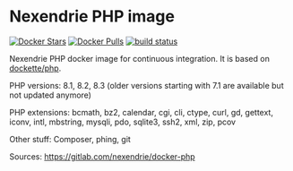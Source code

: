 Nexendrie PHP image
===================

[![Docker Stars](https://img.shields.io/docker/stars/nexendrie/php.svg?style=flat)](https://hub.docker.com/r/nexendrie/php/)
[![Docker Pulls](https://img.shields.io/docker/pulls/nexendrie/php.svg?style=flat)](https://hub.docker.com/r/nexendrie/php/)
[![build status](https://gitlab.com/nexendrie/docker-php/badges/master/pipeline.svg?ignore_skipped=true)](https://gitlab.com/nexendrie/docker-php/commits/master)

Nexendrie PHP docker image for continuous integration. It is based on [dockette/php](https://github.com/dockette/php).

PHP versions: 8.1, 8.2, 8.3 (older versions starting with 7.1 are available but not updated anymore)

PHP extensions: bcmath, bz2, calendar, cgi, cli, ctype, curl, gd, gettext, iconv, intl, mbstring, mysqli, pdo, sqlite3, ssh2, xml, zip, pcov

Other stuff: Composer, phing, git

Sources: https://gitlab.com/nexendrie/docker-php
